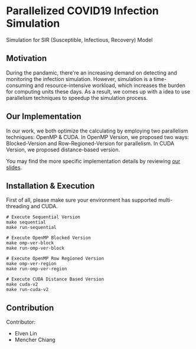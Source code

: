 # Parallelized COVID19 Infection Simulation
Simulation for SIR (Susceptible, Infectious, Recovery) Model
## Motivation
During the pandamic, there're an increasing demand on detecting and monitoring the infection simulation. However, simulation is a time-consuming and resource-intensive workload, which increases the burden for computing units these days. As a result, we comes up with a idea to use parallelism techniques to speedup the simulation process.

## Our Implementation
In our work, we both optimize the calculating by employing two parallelism techniques: OpenMP & CUDA.
In OpenMP Version, we proposed two ways: Blocked-Version and Row-Regioned-Version for parallelism.
In CUDA Version, we proposed distance-based version.

You may find the more specific implementation details by reviewing [our slides]().

## Installation & Execution
First of all, please make sure your environment has supported multi-threading and CUDA.
```shell
# Execute Sequential Version
make sequential
make run-sequential

# Execute OpenMP Blocked Version
make omp-ver-block
make run-omp-ver-block

# Execute OpenMP Row Regioned Version
make omp-ver-region
make run-omp-ver-region

# Execute CUDA Distance Based Version
make cuda-v2
make run-cuda-v2
```

## Contribution
Contributor:
- Elven Lin
- Mencher Chiang
